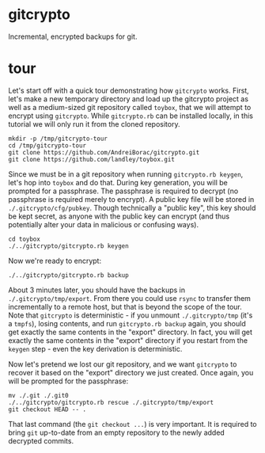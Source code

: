 # gitcrypto

Incremental, encrypted backups for git.

# tour

Let's start off with a quick tour demonstrating how `gitcrypto` works. First, let's make a new temporary directory and load up the gitcrypto project as well as a medium-sized git repository called `toybox`, that we will attempt to encrypt using `gitcrypto`.  While `gitcrypto.rb` can be installed locally, in this tutorial we will only run it from the cloned repository.

```
mkdir -p /tmp/gitcrypto-tour
cd /tmp/gitcrypto-tour
git clone https://github.com/AndreiBorac/gitcrypto.git
git clone https://github.com/landley/toybox.git
```

Since we must be in a git repository when running `gitcrypto.rb keygen`, let's hop into `toybox` and do that. During key generation, you will be prompted for a passphrase. The passphrase is required to decrypt (no passphrase is required merely to encrypt). A public key file will be stored in `./.gitcrypto/cfg/pubkey`. Though technically a "public key", this key should be kept secret, as anyone with the public key can encrypt (and thus potentially alter your data in malicious or confusing ways).

```
cd toybox
./../gitcrypto/gitcrypto.rb keygen
```

Now we're ready to encrypt:

```
./../gitcrypto/gitcrypto.rb backup
```

About 3 minutes later, you should have the backups in `./.gitcrypto/tmp/export`. From there you could use `rsync` to transfer them incrementally to a remote host, but that is beyond the scope of the tour. Note that `gitcrypto` is deterministic - if you unmount `./.gitcrypto/tmp` (it's a `tmpfs`), losing contents, and run `gitcrypto.rb backup` again, you should get exactly the same contents in the "export" directory. In fact, you will get exactly the same contents in the "export" directory if you restart from the `keygen` step - even the key derivation is deterministic.

Now let's pretend we lost our git repository, and we want `gitcrypto` to recover it based on the "export" directory we just created. Once again, you will be prompted for the passphrase:

```
mv ./.git ./.git0
./../gitcrypto/gitcrypto.rb rescue ./.gitcrypto/tmp/export
git checkout HEAD -- .
```

That last command (the `git checkout ...`) is very important. It is required to bring `git` up-to-date from an empty repository to the newly added decrypted commits.
